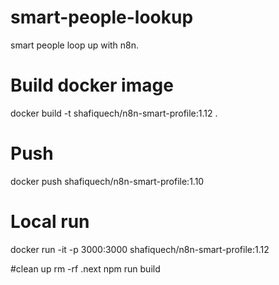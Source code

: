 # smart-people-lookup
smart people  loop up with n8n.
# Build docker image
docker build -t shafiquech/n8n-smart-profile:1.12 .
# Push
docker push shafiquech/n8n-smart-profile:1.10
# Local run
docker run -it -p 3000:3000 shafiquech/n8n-smart-profile:1.12


#clean up 
rm -rf .next
npm run build